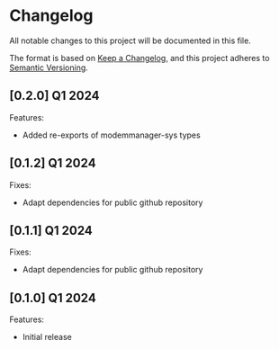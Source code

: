# Changelog

All notable changes to this project will be documented in this file.

The format is based on [Keep a Changelog](https://keepachangelog.com/en/1.0.0/),
and this project adheres to [Semantic Versioning](https://semver.org/spec/v2.0.0.html).

## [0.2.0] Q1 2024

Features:
- Added re-exports of modemmanager-sys types

## [0.1.2] Q1 2024

Fixes:
- Adapt dependencies for public github repository

## [0.1.1] Q1 2024

Fixes:
- Adapt dependencies for public github repository

## [0.1.0] Q1 2024

Features:
- Initial release
